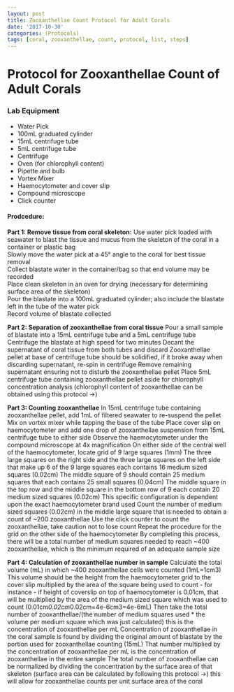 ```yaml
---
layout: post
title: Zooxanthellae Count Protocol for Adult Corals
date: '2017-10-30'
categories: (Protocols)
tags: [coral, zooxanthellae, count, protocol, list, steps]
---
```

# Protocol for Zooxanthellae Count of Adult Corals
### Lab Equipment
* Water Pick
* 100mL graduated cylinder
* 15mL centrifuge tube
* 5mL centrifuge tube
* Centrifuge
* Oven (for chlorophyll content)
* Pipette and bulb
* Vortex Mixer
* Haemocytometer and cover slip
* Compound microscope
* Click counter

#### Prodcedure:

**Part 1: Remove tissue from coral skeleton:**
Use water pick loaded with seawater to blast the tissue and mucus from the skeleton of the coral in a container or plastic bag  
Slowly move the water pick at a 45° angle to the coral for best tissue removal  
Collect blastate water in the container/bag so that end volume may be recorded  
Place clean skeleton in an oven for drying (necessary for determining surface area of the skeleton)  
Pour the blastate into a 100mL graduated cylinder; also include the blastate left in the tube of the water pick  
Record volume of blastate collected

**Part 2: Separation of zooxanthellae from coral tissue**
Pour a small sample of blastate into a 15mL centrifuge tube and a 5mL centrifuge tube
Centrifuge the blastate at high speed for two minutes
Decant the supernatant of coral tissue from both tubes and discard
Zooxanthellae pellet at base of centrifuge tube should be solidified, if it broke away when discarding supernatant, re-spin in centrifuge
Remove remaining supernatant ensuring not to disturb the zooxanthellae pellet
Place 5mL centrifuge tube containing zooxanthellae pellet aside for chlorophyll concentration analysis (chlorophyll content of zooxanthellae can be obtained using this protocol ->)

**Part 3: Counting zooxanthellae**
In 15mL centrifuge tube containing zooxanthellae pellet, add 1mL of filtered seawater to re-suspend the pellet
Mix on vortex mixer while tapping the base of the tube
Place cover slip on haemocytometer and add one drop of zooxanthellae suspension from 15mL centrifuge tube to either side
Observe the haemocytometer under the compound microscope at 4x magnification
On either side of the central well of the haemocytometer, locate grid of 9 large squares (1mm)
The three large squares on the right side and the three large squares on the left side that make up 6 of the 9 large squares each contains 16 medium sized squares (0.02cm)
The middle square of 9 should contain 25 medium squares that each contains 25 small squares (0.04cm)
The middle square in the top row and the middle square in the bottom row of 9 each contain 20 medium sized squares (0.02cm)
This specific configuration is dependent upon the exact haemocytometer brand used
Count the number of medium sized squares (0.02cm) in the middle large square that is needed to obtain a count of ~200 zooxanthellae
Use the click counter to count the zooxanthellae, take caution not to lose count
Repeat the procedure for the grid on the other side of the haemocytometer
By completing this process, there will be a total number of medium squares needed to reach ~400 zooxanthellae, which is the minimum required of an adequate sample size

**Part 4: Calculation of zooxanthellae number in sample**
Calculate the total volume (mL) in which ~400 zooxanthellae cells were counted (1mL=1cm3)
This volume should be the height from the haemocytometer grid to the cover slip multiplied by the area of the square being used to count - for instance - if height of coverslip on top of haemocytometer is 0.01cm, that will be multiplied by the area of the medium sized square which was used to count (0.01cm*0.02cm*0.02cm=4e-6cm3=4e-6mL)
Then take the total number of zooxanthellae/(the number of medium squares used * the volume per medium square which was just calculated) this is the concentration of zooxanthellae per mL
Concentration of zooxanthellae in the coral sample is found by dividing the original amount of blastate by the portion used for zooxanthellae counting (15mL)
That number multiplied by the concentration of zooxanthellae per mL is the concentration of zooxanthellae in the entire sample
The total number of zooxanthellae can be normalized by dividing the concentration by the surface area of that skeleton (surface area can be calculated by following this protocol ->) this will allow for zooxanthellae counts per unit surface area of the coral
